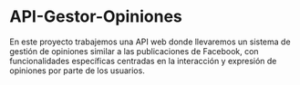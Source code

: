 # API-Gestor-Opiniones
En este proyecto trabajemos una API web donde llevaremos un sistema de gestión de opiniones similar a las publicaciones de Facebook, con funcionalidades específicas centradas en la interacción y expresión de opiniones por parte de los usuarios.
